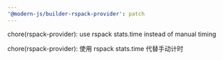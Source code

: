 ```yaml
---
'@modern-js/builder-rspack-provider': patch
---
```


chore(rspack-provider): use rspack stats.time instead of manual timing

chore(rspack-provider): 使用 rspack stats.time 代替手动计时
